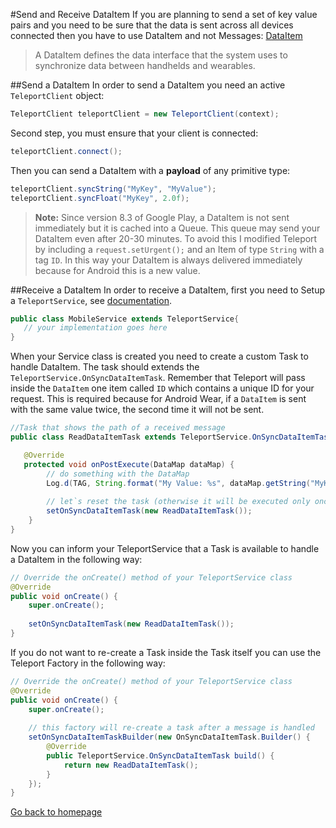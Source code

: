 #Send and Receive DataItem
If you are planning to send a set of key value pairs and you need to be sure that the data is sent across 
all devices connected then you have to use DataItem and not Messages: [DataItem](http://developer.android.com/training/wearables/data-layer/data-items.html)

>A DataItem defines the data interface that the system uses to synchronize data between handhelds and wearables.

##Send a DataItem
In order to send a DataItem you need an active `TeleportClient` object:
```java
TeleportClient teleportClient = new TeleportClient(context);
```

Second step, you must ensure that your client is connected:
```java
teleportClient.connect();
```

Then you can send a DataItem with a **payload** of any primitive type:
```java
teleportClient.syncString("MyKey", "MyValue");
teleportClient.syncFloat("MyKey", 2.0f);
```

>**Note:**
>Since version 8.3 of Google Play, a DataItem is not sent immediately but it is cached into a Queue. This queue 
>may send your DataItem even after 20-30 minutes.
>To avoid this I modified Teleport by including a `request.setUrgent();` and an Item of type `String` with a tag `ID`.
>In this way your DataItem is always delivered immediately because for Android this is a new value.

##Receive a DataItem
In order to receive a DataItem, first you need to Setup a `TeleportService`, see [documentation](https://github.com/raffaeu/Teleport/blob/master/doc/SERVICE.md).
```java
public class MobileService extends TeleportService{
   // your implementation goes here
}
```

When your Service class is created you need to create a custom Task to handle DataItem. The task should extends 
the `TeleportService.OnSyncDataItemTask`.
Remember that Teleport will pass inside the `DataItem` one item called `ID` which contains a unique ID for your request.
This is required because for Android Wear, if a `DataItem` is sent with the same value twice, the second time it will not be sent.

```java
//Task that shows the path of a received message
public class ReadDataItemTask extends TeleportService.OnSyncDataItemTask {

   @Override
   protected void onPostExecute(DataMap dataMap) {
        // do something with the DataMap
        Log.d(TAG, String.format("My Value: %s", dataMap.getString("MyKey")));
        
        // let`s reset the task (otherwise it will be executed only once)
        setOnSyncDataItemTask(new ReadDataItemTask());
    }
}
```

Now you can inform your TeleportService that a Task is available to handle a DataItem in the following way:
```java
// Override the onCreate() method of your TeleportService class
@Override
public void onCreate() {
    super.onCreate();
    
    setOnSyncDataItemTask(new ReadDataItemTask());
}
```

If you do not want to re-create a Task inside the Task itself you can use the Teleport Factory in the following way:
```java
// Override the onCreate() method of your TeleportService class
@Override
public void onCreate() {
    super.onCreate();
    
    // this factory will re-create a task after a message is handled
    setOnSyncDataItemTaskBuilder(new OnSyncDataItemTask.Builder() {
        @Override
        public TeleportService.OnSyncDataItemTask build() {
            return new ReadDataItemTask();
        }
    });
}
```

[Go back to homepage](https://github.com/raffaeu/Teleport/blob/master/README.md)